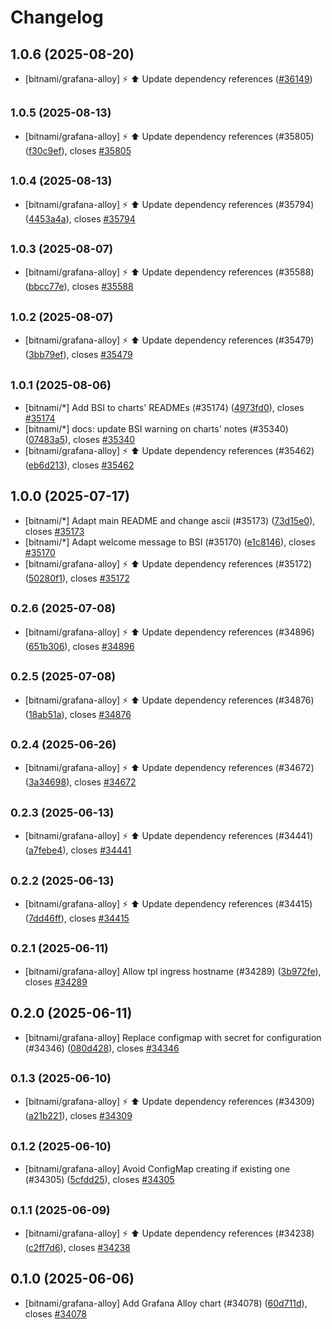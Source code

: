 # Changelog

## 1.0.6 (2025-08-20)

* [bitnami/grafana-alloy] :zap: :arrow_up: Update dependency references ([#36149](https://github.com/bitnami/charts/pull/36149))

## <small>1.0.5 (2025-08-13)</small>

* [bitnami/grafana-alloy] :zap: :arrow_up: Update dependency references (#35805) ([f30c9ef](https://github.com/bitnami/charts/commit/f30c9efc0789fd0002ca0b821aeedd6e81806d8e)), closes [#35805](https://github.com/bitnami/charts/issues/35805)

## <small>1.0.4 (2025-08-13)</small>

* [bitnami/grafana-alloy] :zap: :arrow_up: Update dependency references (#35794) ([4453a4a](https://github.com/bitnami/charts/commit/4453a4a83a936ed98f20617cc29130dcf164a51f)), closes [#35794](https://github.com/bitnami/charts/issues/35794)

## <small>1.0.3 (2025-08-07)</small>

* [bitnami/grafana-alloy] :zap: :arrow_up: Update dependency references (#35588) ([bbcc77e](https://github.com/bitnami/charts/commit/bbcc77e19418e386f80323b0cd96c2d3a774c414)), closes [#35588](https://github.com/bitnami/charts/issues/35588)

## <small>1.0.2 (2025-08-07)</small>

* [bitnami/grafana-alloy] :zap: :arrow_up: Update dependency references (#35479) ([3bb79ef](https://github.com/bitnami/charts/commit/3bb79ef1c086ba6f2b6cafe02cc476805d543889)), closes [#35479](https://github.com/bitnami/charts/issues/35479)

## <small>1.0.1 (2025-08-06)</small>

* [bitnami/*] Add BSI to charts' READMEs (#35174) ([4973fd0](https://github.com/bitnami/charts/commit/4973fd08dd7e95398ddcc4054538023b542e19f2)), closes [#35174](https://github.com/bitnami/charts/issues/35174)
* [bitnami/*] docs: update BSI warning on charts' notes (#35340) ([07483a5](https://github.com/bitnami/charts/commit/07483a5ed964b409266dc025e4b55bf2eb0f621c)), closes [#35340](https://github.com/bitnami/charts/issues/35340)
* [bitnami/grafana-alloy] :zap: :arrow_up: Update dependency references (#35462) ([eb6d213](https://github.com/bitnami/charts/commit/eb6d213d58f54e2f9a51cf43ea88b859a997bbaf)), closes [#35462](https://github.com/bitnami/charts/issues/35462)

## 1.0.0 (2025-07-17)

* [bitnami/*] Adapt main README and change ascii (#35173) ([73d15e0](https://github.com/bitnami/charts/commit/73d15e03e04647efa902a1d14a09ea8657429cd0)), closes [#35173](https://github.com/bitnami/charts/issues/35173)
* [bitnami/*] Adapt welcome message to BSI (#35170) ([e1c8146](https://github.com/bitnami/charts/commit/e1c8146831516fb35de736a6f3fd10e5e7a44286)), closes [#35170](https://github.com/bitnami/charts/issues/35170)
* [bitnami/grafana-alloy] :zap: :arrow_up: Update dependency references (#35172) ([50280f1](https://github.com/bitnami/charts/commit/50280f123fc2fb9f01cdcebac0d1b302f29efbbc)), closes [#35172](https://github.com/bitnami/charts/issues/35172)

## <small>0.2.6 (2025-07-08)</small>

* [bitnami/grafana-alloy] :zap: :arrow_up: Update dependency references (#34896) ([651b306](https://github.com/bitnami/charts/commit/651b3061d44ef1dfe310ec0c423315a439fba0d4)), closes [#34896](https://github.com/bitnami/charts/issues/34896)

## <small>0.2.5 (2025-07-08)</small>

* [bitnami/grafana-alloy] :zap: :arrow_up: Update dependency references (#34876) ([18ab51a](https://github.com/bitnami/charts/commit/18ab51ab7a1da2c6014a0b111f1bbfe40e49eaa7)), closes [#34876](https://github.com/bitnami/charts/issues/34876)

## <small>0.2.4 (2025-06-26)</small>

* [bitnami/grafana-alloy] :zap: :arrow_up: Update dependency references (#34672) ([3a34698](https://github.com/bitnami/charts/commit/3a34698140b7edba5c18ac15f51a85e2e56e481e)), closes [#34672](https://github.com/bitnami/charts/issues/34672)

## <small>0.2.3 (2025-06-13)</small>

* [bitnami/grafana-alloy] :zap: :arrow_up: Update dependency references (#34441) ([a7febe4](https://github.com/bitnami/charts/commit/a7febe46ca0879ccd35a01bf04d6587b09ea6550)), closes [#34441](https://github.com/bitnami/charts/issues/34441)

## <small>0.2.2 (2025-06-13)</small>

* [bitnami/grafana-alloy] :zap: :arrow_up: Update dependency references (#34415) ([7dd46ff](https://github.com/bitnami/charts/commit/7dd46ff8d6f3b832a54771d8d28e102eb587892c)), closes [#34415](https://github.com/bitnami/charts/issues/34415)

## <small>0.2.1 (2025-06-11)</small>

* [bitnami/grafana-alloy] Allow tpl ingress hostname (#34289) ([3b972fe](https://github.com/bitnami/charts/commit/3b972fe56336725d1eee83484cd9befb859e77fd)), closes [#34289](https://github.com/bitnami/charts/issues/34289)

## 0.2.0 (2025-06-11)

* [bitnami/grafana-alloy] Replace configmap with secret for configuration (#34346) ([080d428](https://github.com/bitnami/charts/commit/080d4285658323a0ed357999e3e41693feceb7e6)), closes [#34346](https://github.com/bitnami/charts/issues/34346)

## <small>0.1.3 (2025-06-10)</small>

* [bitnami/grafana-alloy] :zap: :arrow_up: Update dependency references (#34309) ([a21b221](https://github.com/bitnami/charts/commit/a21b22148fbf5faef8b50ad83a658cf70dc1134d)), closes [#34309](https://github.com/bitnami/charts/issues/34309)

## <small>0.1.2 (2025-06-10)</small>

* [bitnami/grafana-alloy] Avoid ConfigMap creating if existing one (#34305) ([5cfdd25](https://github.com/bitnami/charts/commit/5cfdd25b5df92747a8ee3492242abad89f437d7b)), closes [#34305](https://github.com/bitnami/charts/issues/34305)

## <small>0.1.1 (2025-06-09)</small>

* [bitnami/grafana-alloy] :zap: :arrow_up: Update dependency references (#34238) ([c2ff7d6](https://github.com/bitnami/charts/commit/c2ff7d60111926370948eab85b2e4f2f4959495f)), closes [#34238](https://github.com/bitnami/charts/issues/34238)

## 0.1.0 (2025-06-06)

* [bitnami/grafana-alloy] Add Grafana Alloy chart (#34078) ([60d711d](https://github.com/bitnami/charts/commit/60d711d93c4fa1c93b9f8941928d874477d972c3)), closes [#34078](https://github.com/bitnami/charts/issues/34078)
